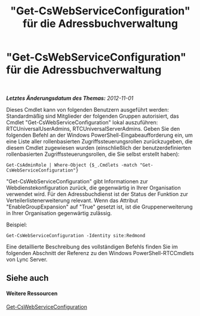 ﻿---
title: "\"Get-CsWebServiceConfiguration\" für die Adressbuchverwaltung"
TOCTitle: "\"Get-CsWebServiceConfiguration\" für die Adressbuchverwaltung"
ms:assetid: 0b223733-5224-47d1-9b47-2109e6f135c9
ms:mtpsurl: https://technet.microsoft.com/de-de/library/Gg429692(v=OCS.15)
ms:contentKeyID: 49293132
ms.date: 05/19/2016
mtps_version: v=OCS.15
ms.translationtype: HT
---

# \"Get-CsWebServiceConfiguration\" für die Adressbuchverwaltung

 

_**Letztes Änderungsdatum des Themas:** 2012-11-01_

Dieses Cmdlet kann von folgenden Benutzern ausgeführt werden: Standardmäßig sind Mitglieder der folgenden Gruppen autorisiert, das Cmdlet "Get-CsWebServiceConfiguration" lokal auszuführen: RTCUniversalUserAdmins, RTCUniversalServerAdmins. Geben Sie den folgenden Befehl an der Windows PowerShell-Eingabeaufforderung ein, um eine Liste aller rollenbasierten Zugriffssteuerungsrollen zurückzugeben, die diesem Cmdlet zugewiesen wurden (einschließlich der benutzerdefinierten rollenbasierten Zugriffssteuerungsrollen, die Sie selbst erstellt haben):

    Get-CsAdminRole | Where-Object {$_.Cmdlets -match "Get-CsWebServiceConfiguration"}

"Get-CsWebServiceConfiguration" gibt Informationen zur Webdienstekonfiguration zurück, die gegenwärtig in Ihrer Organisation verwendet wird. Für den Adressbuchdienst ist der Status der Funktion zur Verteilerlistenerweiterung relevant. Wenn das Attribut "EnableGroupExpansion" auf "True" gesetzt ist, ist die Gruppenerweiterung in Ihrer Organisation gegenwärtig zulässig.

Beispiel:

    Get-CsWebServiceConfiguration -Identity site:Redmond

Eine detaillierte Beschreibung des vollständigen Befehls finden Sie im folgenden Abschnitt der Referenz zu den Windows PowerShell-RTCCmdlets von Lync Server.

## Siehe auch

#### Weitere Ressourcen

[Get-CsWebServiceConfiguration](https://docs.microsoft.com/en-us/powershell/module/skype/Get-CsWebServiceConfiguration)

